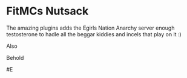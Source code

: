 # FitMCs Nutsack
The amazing plugins adds the Egirls Nation Anarchy server enough testosterone to hadle all the beggar kiddies and incels that play on it :)
 
 
 Also
 
 Behold
 
 #E
